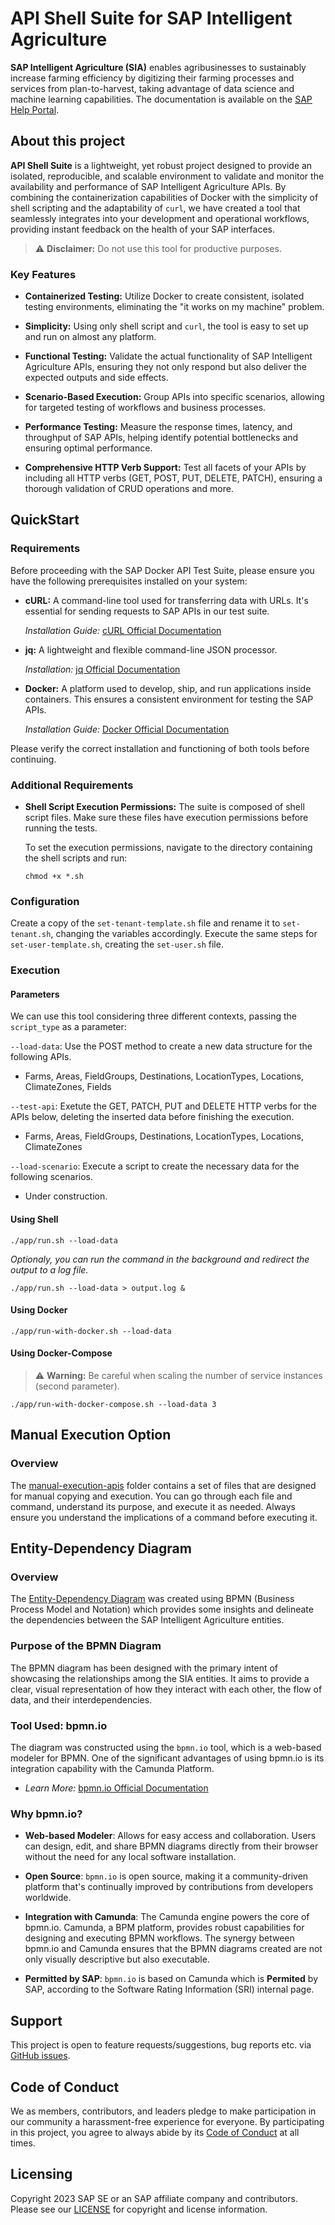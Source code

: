 # API Shell Suite for SAP Intelligent Agriculture

**SAP Intelligent Agriculture (SIA)** enables agribusinesses to sustainably increase farming efficiency by digitizing their farming processes and services from plan-to-harvest, taking advantage of data science and machine learning capabilities. The documentation is available on the [SAP Help Portal](https://help.sap.com/docs/SAP_INTELLIGENT_AGRICULTURE).

## About this project

**API Shell Suite** is a lightweight, yet robust project designed to provide an isolated, reproducible, and scalable environment to validate and monitor the availability and performance of SAP Intelligent Agriculture APIs. By combining the containerization capabilities of Docker with the simplicity of shell scripting and the adaptability of `curl`, we have created a tool that seamlessly integrates into your development and operational workflows, providing instant feedback on the health of your SAP interfaces.

> ⚠️ **Disclaimer:** Do not use this tool for productive purposes.

### Key Features

- **Containerized Testing:** Utilize Docker to create consistent, isolated testing environments, eliminating the "it works on my machine" problem.

- **Simplicity:** Using only shell script and `curl`, the tool is easy to set up and run on almost any platform.

- **Functional Testing:** Validate the actual functionality of SAP Intelligent Agriculture APIs, ensuring they not only respond but also deliver the expected outputs and side effects.

- **Scenario-Based Execution:** Group APIs into specific scenarios, allowing for targeted testing of workflows and business processes.

- **Performance Testing:** Measure the response times, latency, and throughput of SAP APIs, helping identify potential bottlenecks and ensuring optimal performance.

- **Comprehensive HTTP Verb Support:** Test all facets of your APIs by including all HTTP verbs (GET, POST, PUT, DELETE, PATCH), ensuring a thorough validation of CRUD operations and more.

## QuickStart

### Requirements

Before proceeding with the SAP Docker API Test Suite, please ensure you have the following prerequisites installed on your system:

- **cURL:** A command-line tool used for transferring data with URLs. It's essential for sending requests to SAP APIs in our test suite.
  
  *Installation Guide:* [cURL Official Documentation](https://curl.se/docs/install.html)

- **jq:** A lightweight and flexible command-line JSON processor.

  *Installation:* [jq Official Documentation](https://stedolan.github.io/jq/download/)

- **Docker:** A platform used to develop, ship, and run applications inside containers. This ensures a consistent environment for testing the SAP APIs.

  *Installation Guide:* [Docker Official Documentation](https://docs.docker.com/get-docker/)

Please verify the correct installation and functioning of both tools before continuing.

### Additional Requirements

- **Shell Script Execution Permissions:** The suite is composed of shell script files. Make sure these files have execution permissions before running the tests.

  To set the execution permissions, navigate to the directory containing the shell scripts and run:

  ```
  chmod +x *.sh
  ```
### Configuration

Create a copy of the `set-tenant-template.sh` file and rename it to `set-tenant.sh`, changing the variables accordingly. Execute the same steps for `set-user-template.sh`, creating the `set-user.sh` file.

### Execution

#### Parameters

We can use this tool considering three different contexts, passing the `script_type` as a parameter:

`--load-data`: Use the POST method to create a new data structure for the following APIs.
- Farms, Areas, FieldGroups, Destinations, LocationTypes, Locations, ClimateZones, Fields

`--test-api`: Exetute the GET, PATCH, PUT and DELETE HTTP verbs for the APIs below, deleting the inserted data before finishing the execution.
- Farms, Areas, FieldGroups, Destinations, LocationTypes, Locations, ClimateZones

`--load-scenario`: Execute a script to create the necessary data for the following scenarios.
- Under construction.

#### Using Shell

```
./app/run.sh --load-data
```
*Optionaly, you can run the command in the background and redirect the output to a log file.*

```
./app/run.sh --load-data > output.log &
```

#### Using Docker

```
./app/run-with-docker.sh --load-data
```

#### Using Docker-Compose

> ⚠️ **Warning:** Be careful when scaling the number of service instances (second parameter).

```
./app/run-with-docker-compose.sh --load-data 3
```

## Manual Execution Option

### Overview

The [manual-execution-apis](app/manual-execution-apis) folder contains a set of files that are designed for manual copying and execution. You can go through each file and command, understand its purpose, and execute it as needed. Always ensure you understand the implications of a command before executing it.

## Entity-Dependency Diagram

### Overview

The [Entity-Dependency Diagram](diagrams/entity-dependency.svg) was created using BPMN (Business Process Model and Notation) which provides some insights and delineate the dependencies between the SAP Intelligent Agriculture entities.

### Purpose of the BPMN Diagram

The BPMN diagram has been designed with the primary intent of showcasing the relationships among the SIA entities. It aims to provide a clear, visual representation of how they interact with each other, the flow of data, and their interdependencies.

### Tool Used: bpmn.io

The diagram was constructed using the `bpmn.io` tool, which is a web-based modeler for BPMN. One of the significant advantages of using bpmn.io is its integration capability with the Camunda Platform. 
- *Learn More:* [bpmn.io Official Documentation](https://bpmn.io/toolkit/bpmn-js/)

### Why bpmn.io?

- **Web-based Modeler**: Allows for easy access and collaboration. Users can design, edit, and share BPMN diagrams directly from their browser without the need for any local software installation.
  
- **Open Source**: `bpmn.io` is open source, making it a community-driven platform that's continually improved by contributions from developers worldwide.
  
- **Integration with Camunda**: The Camunda engine powers the core of bpmn.io. Camunda, a BPM platform, provides robust capabilities for designing and executing BPMN workflows. The synergy between bpmn.io and Camunda ensures that the BPMN diagrams created are not only visually descriptive but also executable.

- **Permitted by SAP**: `bpmn.io` is based on Camunda which is **Permited** by SAP, according to the Software Rating Information (SRI) internal page.

## Support

This project is open to feature requests/suggestions, bug reports etc. via [GitHub issues](https://github.com/sap-contributions/api-shell-suite/issues).

## Code of Conduct

We as members, contributors, and leaders pledge to make participation in our community a harassment-free experience for everyone. By participating in this project, you agree to always abide by its [Code of Conduct](https://github.com/SAP/.github/blob/main/CODE_OF_CONDUCT.md) at all times.

## Licensing

Copyright 2023 SAP SE or an SAP affiliate company and contributors. Please see our [LICENSE](LICENSE) for copyright and license information. 
